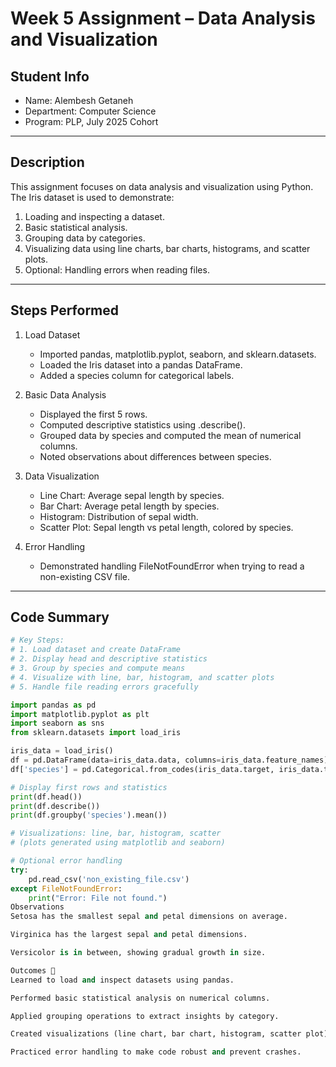 # Week 5 Assignment – Data Analysis and Visualization

## Student Info
- Name: Alembesh Getaneh  
- Department: Computer Science  
- Program: PLP, July 2025 Cohort  

---

## Description
This assignment focuses on data analysis and visualization using Python.  
The Iris dataset is used to demonstrate:

1. Loading and inspecting a dataset.
2. Basic statistical analysis.
3. Grouping data by categories.
4. Visualizing data using line charts, bar charts, histograms, and scatter plots.
5. Optional: Handling errors when reading files.

---

## Steps Performed

1. Load Dataset  
   - Imported pandas, matplotlib.pyplot, seaborn, and sklearn.datasets.
   - Loaded the Iris dataset into a pandas DataFrame.
   - Added a species column for categorical labels.

2. Basic Data Analysis  
   - Displayed the first 5 rows.
   - Computed descriptive statistics using .describe().
   - Grouped data by species and computed the mean of numerical columns.
   - Noted observations about differences between species.

3. Data Visualization  
   - Line Chart: Average sepal length by species.
   - Bar Chart: Average petal length by species.
   - Histogram: Distribution of sepal width.
   - Scatter Plot: Sepal length vs petal length, colored by species.

4. Error Handling  
   - Demonstrated handling FileNotFoundError when trying to read a non-existing CSV file.

---

## Code Summary

```python
# Key Steps:
# 1. Load dataset and create DataFrame
# 2. Display head and descriptive statistics
# 3. Group by species and compute means
# 4. Visualize with line, bar, histogram, and scatter plots
# 5. Handle file reading errors gracefully

import pandas as pd
import matplotlib.pyplot as plt
import seaborn as sns
from sklearn.datasets import load_iris

iris_data = load_iris()
df = pd.DataFrame(data=iris_data.data, columns=iris_data.feature_names)
df['species'] = pd.Categorical.from_codes(iris_data.target, iris_data.target_names)

# Display first rows and statistics
print(df.head())
print(df.describe())
print(df.groupby('species').mean())

# Visualizations: line, bar, histogram, scatter
# (plots generated using matplotlib and seaborn)

# Optional error handling
try:
    pd.read_csv('non_existing_file.csv')
except FileNotFoundError:
    print("Error: File not found.")
Observations
Setosa has the smallest sepal and petal dimensions on average.

Virginica has the largest sepal and petal dimensions.

Versicolor is in between, showing gradual growth in size.

Outcomes 🎉
Learned to load and inspect datasets using pandas.

Performed basic statistical analysis on numerical columns.

Applied grouping operations to extract insights by category.

Created visualizations (line chart, bar chart, histogram, scatter plot) to understand data patterns.

Practiced error handling to make code robust and prevent crashes.